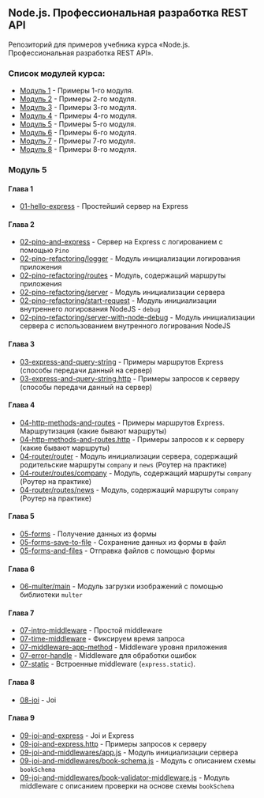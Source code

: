 ## Node.js. Профессиональная разработка REST API

Репозиторий для примеров учебника курса «Node.js. Профессиональная разработка REST API».

### Список модулей курса:

  - [Модуль 1](https://github.com/htmlacademy/intensive-nodejs-api-samples) - Примеры 1-го модуля.
  - [Модуль 2](https://github.com/htmlacademy/intensive-nodejs-api-samples/tree/module-2) - Примеры 2-го модуля.
  - [Модуль 3](https://github.com/htmlacademy/intensive-nodejs-api-samples/tree/module-3) - Примеры 3-го модуля.
  - [Модуль 4](https://github.com/htmlacademy/intensive-nodejs-api-samples/tree/module-4) - Примеры 4-го модуля.
  - [Модуль 5](https://github.com/htmlacademy/intensive-nodejs-api-samples/tree/module-5) - Примеры 5-го модуля.
  - [Модуль 6](https://github.com/htmlacademy/intensive-nodejs-api-samples/tree/module-6) - Примеры 6-го модуля.
  - [Модуль 7](https://github.com/htmlacademy/intensive-nodejs-api-samples/tree/module-7) - Примеры 7-го модуля.
  - [Модуль 8](https://github.com/htmlacademy/intensive-nodejs-api-samples/tree/module-8) - Примеры 8-го модуля.

### Модуль 5

#### Глава 1

- [01-hello-express](https://github.com/htmlacademy/intensive-nodejs-api-samples/blob/module-5/module-5/01-hello-express.js) - Простейший сервер на Express

#### Глава 2

- [02-pino-and-express](https://github.com/htmlacademy/intensive-nodejs-api-samples/blob/module-5/module-5/02-pino-and-express.js) - Cервер на Express с логированием с помощью `Pino`
- [02-pino-refactoring/logger](https://github.com/htmlacademy/intensive-nodejs-api-samples/blob/module-5/module-5/02-pino-refactoring/logger.js) - Модуль инициализации логирования приложения
- [02-pino-refactoring/routes](https://github.com/htmlacademy/intensive-nodejs-api-samples/blob/module-5/module-5/02-pino-refactoring/routes.js) - Модуль, содержащий маршруты приложения
- [02-pino-refactoring/server](https://github.com/htmlacademy/intensive-nodejs-api-samples/blob/module-5/module-5/02-pino-refactoring/server.js) - Модуль инициализации сервера
- [02-pino-refactoring/start-request](https://github.com/htmlacademy/intensive-nodejs-api-samples/blob/module-5/module-5/02-pino-refactoring/start-request.js) - Модуль инициализации внутреннего логирования NodeJS - `debug`
- [02-pino-refactoring/server-with-node-debug](https://github.com/htmlacademy/intensive-nodejs-api-samples/blob/module-5/module-5/02-pino-refactoring/server-with-node-debug.js) - Модуль инициализации сервера с использованием внутренного логирования NodeJS

#### Глава 3

- [03-express-and-query-string](https://github.com/htmlacademy/intensive-nodejs-api-samples/blob/module-5/module-5/03-express-and-query-string/03-express-and-query-string.js) - Примеры маршрутов Express (способы передачи данный на сервер)
- [03-express-and-query-string.http](https://github.com/htmlacademy/intensive-nodejs-api-samples/blob/module-5/module-5/03-express-and-query-string/03-express-and-query-string.http) - Примеры запросов к серверу (способы передачи данный на сервер)

#### Глава 4

- [04-http-methods-and-routes](https://github.com/htmlacademy/intensive-nodejs-api-samples/blob/module-5/module-5/04-http-methods-and-routes/04-http-methods-and-routes.js) - Примеры маршрутов Express. Маршрутизация (какие бывают маршруты)
- [04-http-methods-and-routes.http](https://github.com/htmlacademy/intensive-nodejs-api-samples/blob/module-5/module-5/04-http-methods-and-routes/04-http-methods-and-routes.http) - Примеры запросов к к серверу (какие бывают маршруты)
- [04-router/router](https://github.com/htmlacademy/intensive-nodejs-api-samples/blob/module-5/module-5/04-router/router.js) - Модуль инициализации сервера, содержащий родительские маршруты `company` и `news` (Роутер на практике)
- [04-router/routes/company](https://github.com/htmlacademy/intensive-nodejs-api-samples/blob/module-5/module-5/04-router/routes/company.js) - Модуль, содержащий маршруты `company` (Роутер на практике)
- [04-router/routes/news](https://github.com/htmlacademy/intensive-nodejs-api-samples/blob/module-5/module-5/04-router/routes/news.js) - Модуль, содержащий маршруты `company` (Роутер на практике)

#### Глава 5

- [05-forms](https://github.com/htmlacademy/intensive-nodejs-api-samples/blob/module-5/module-5/05-forms.js) - Получение данных из формы
- [05-forms-save-to-file](https://github.com/htmlacademy/intensive-nodejs-api-samples/blob/module-5/module-5/05-forms-save-to-file.js) - Сохранение данных из формы в файл
- [05-forms-and-files](https://github.com/htmlacademy/intensive-nodejs-api-samples/blob/module-5/module-5/05-forms-and-files.js) - Отправка файлов с помощью формы 

#### Глава 6

- [06-multer/main](https://github.com/htmlacademy/intensive-nodejs-api-samples/blob/module-5/module-5/06-multer/main.js) - Модуль загрузки изображений с помощью библиотеки `multer`

#### Глава 7

- [07-intro-middleware](https://github.com/htmlacademy/intensive-nodejs-api-samples/blob/module-5/module-5/07-intro-middleware.js) - Простой middleware
- [07-time-middleware](https://github.com/htmlacademy/intensive-nodejs-api-samples/blob/module-5/module-5/07-time-middleware.js) - Фиксируем время запроса
- [07-middleware-app-method](https://github.com/htmlacademy/intensive-nodejs-api-samples/blob/module-5/module-5/07-middleware-app-method.js) - Middleware уровня приложения
- [07-error-handle](https://github.com/htmlacademy/intensive-nodejs-api-samples/blob/module-5/module-5/07-error-handle.js) - Middleware для обработки ошибок
- [07-static](https://github.com/htmlacademy/intensive-nodejs-api-samples/blob/module-5/module-5/07-static.js) - Встроенные middleware (`express.static`).

#### Глава 8

- [08-joi](https://github.com/htmlacademy/intensive-nodejs-api-samples/blob/module-5/module-5/08-joi.js) - Joi

#### Глава 9

- [09-joi-and-express](https://github.com/htmlacademy/intensive-nodejs-api-samples/blob/module-5/module-5/09-joi-and-express.js) - Joi и Express
- [09-joi-and-express.http](https://github.com/htmlacademy/intensive-nodejs-api-samples/blob/module-5/module-5/09-joi-and-express.http) - Примеры запросов к серверу
- [09-joi-and-middlewares/app.js](https://github.com/htmlacademy/intensive-nodejs-api-samples/blob/module-5/module-5/09-joi-and-middlewares/app.js) - Модуль инициализации сервера
- [09-joi-and-middlewares/book-schema.js](https://github.com/htmlacademy/intensive-nodejs-api-samples/blob/module-5/module-5/09-joi-and-middlewares/book-schema.js) - Модуль с описанием схемы `bookSchema`
- [09-joi-and-middlewares/book-validator-middleware.js](https://github.com/htmlacademy/intensive-nodejs-api-samples/blob/module-5/module-5/09-joi-and-middlewares/book-validator-middleware.js) - Модуль middleware с описанием проверки на основе схемы `bookSchema`
